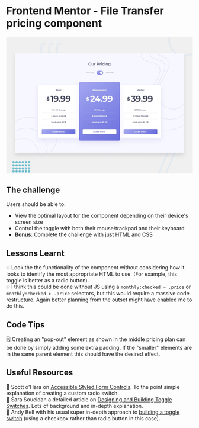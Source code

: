# Frontend Mentor - File Transfer pricing component

![Design preview for the File Transfer pricing component coding challenge](./design/desktop-preview.jpg)

## The challenge

Users should be able to:

- View the optimal layout for the component depending on their device's screen size
- Control the toggle with both their mouse/trackpad and their keyboard
- **Bonus**: Complete the challenge with just HTML and CSS

## Lessons Learnt

💡 Look the the functionality of the component without considering how it looks to identify the most appropriate HTML to use. (For example, this toggle is better as a radio button).<br/>
💡 I think this could be done without JS using a `monthly:checked ~ .price` or `monthly:checked > .price` selectors, but this would require a massive code restructure. Again better planning from the outset might have enabled me to do this.<br/>

## Code Tips

🗒 Creating an "pop-out" element as shown in the middle pricing plan can be done by simply adding some extra padding. If the "smaller" elements are in the same parent element this should have the desired effect.<br/>

## Useful Resources

🔗 Scott o'Hara on [Accessible Styled Form Controls](https://scottaohara.github.io/a11y_styled_form_controls/src/radio-button--switch/). To the point simple explanation of creating a custom radio switch.<br/>
🔗 Sara Soueidan a detailed article on [Designing and Building Toggle Switches](https://www.sarasoueidan.com/blog/toggle-switch-design/). Lots of background and in-depth explanation.<br/>
🔗 Andy Bell with his usual super in-depth approach to [building a toggle switch](https://piccalil.li/tutorial/solution-002-toggle-switch) (using a checkbox rather than radio button in this case).<br/>
